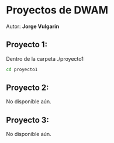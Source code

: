 # Proyectos de DWAM

Autor: **Jorge Vulgarin**

## Proyecto 1:

  Dentro de la carpeta ./proyecto1
```bash
cd proyecto1
```


## Proyecto 2:

  No disponible aún.



## Proyecto 3:

  No disponible aún.



